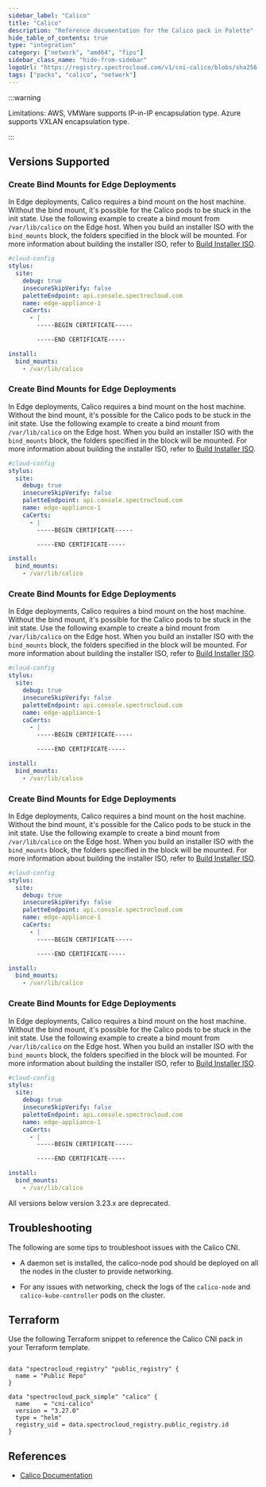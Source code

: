 ```yaml
---
sidebar_label: "Calico"
title: "Calico"
description: "Reference documentation for the Calico pack in Palette"
hide_table_of_contents: true
type: "integration"
category: ["network", "amd64", "fips"]
sidebar_class_name: "hide-from-sidebar"
logoUrl: "https://registry.spectrocloud.com/v1/cni-calico/blobs/sha256:9a08103ccd797857a81b6ce55fa4f84a48bcb2bddfc7a4ff27878819c87e1e30?type=image.webp"
tags: ["packs", "calico", "network"]
---
```


:::warning

Limitations: AWS, VMWare supports IP-in-IP encapsulation type. Azure supports VXLAN encapsulation type.

:::

## Versions Supported

<Tabs queryString="parent">

<TabItem label="3.27.x" value="3.27.x">

### Create Bind Mounts for Edge Deployments

In Edge deployments, Calico requires a bind mount on the host machine. Without the bind mount, it's possible for the
Calico pods to be stuck in the init state. Use the following example to create a bind mount from `/var/lib/calico` on
the Edge host. When you build an installer ISO with the `bind_mounts` block, the folders specified in the block will be
mounted. For more information about building the installer ISO, refer to
[Build Installer ISO](../clusters/edge/edgeforge-workflow/palette-canvos.md).

```yaml
#cloud-config
stylus:
  site:
    debug: true
    insecureSkipVerify: false
    paletteEndpoint: api.console.spectrocloud.com
    name: edge-appliance-1
    caCerts:
      - |
        -----BEGIN CERTIFICATE-----

        -----END CERTIFICATE-----

install:
  bind_mounts:
    - /var/lib/calico
```

</TabItem>

<TabItem label="3.26.x" value="3.26.x">

### Create Bind Mounts for Edge Deployments

In Edge deployments, Calico requires a bind mount on the host machine. Without the bind mount, it's possible for the
Calico pods to be stuck in the init state. Use the following example to create a bind mount from `/var/lib/calico` on
the Edge host. When you build an installer ISO with the `bind_mounts` block, the folders specified in the block will be
mounted. For more information about building the installer ISO, refer to
[Build Installer ISO](../clusters/edge/edgeforge-workflow/palette-canvos.md).

```yaml
#cloud-config
stylus:
  site:
    debug: true
    insecureSkipVerify: false
    paletteEndpoint: api.console.spectrocloud.com
    name: edge-appliance-1
    caCerts:
      - |
        -----BEGIN CERTIFICATE-----

        -----END CERTIFICATE-----

install:
  bind_mounts:
    - /var/lib/calico
```

</TabItem>
<TabItem label="3.25.x" value="3.25.x">

### Create Bind Mounts for Edge Deployments

In Edge deployments, Calico requires a bind mount on the host machine. Without the bind mount, it's possible for the
Calico pods to be stuck in the init state. Use the following example to create a bind mount from `/var/lib/calico` on
the Edge host. When you build an installer ISO with the `bind_mounts` block, the folders specified in the block will be
mounted. For more information about building the installer ISO, refer to
[Build Installer ISO](../clusters/edge/edgeforge-workflow/palette-canvos.md).

```yaml
#cloud-config
stylus:
  site:
    debug: true
    insecureSkipVerify: false
    paletteEndpoint: api.console.spectrocloud.com
    name: edge-appliance-1
    caCerts:
      - |
        -----BEGIN CERTIFICATE-----

        -----END CERTIFICATE-----

install:
  bind_mounts:
    - /var/lib/calico
```

</TabItem>

<TabItem label="3.24.x" value="3.24.x">

### Create Bind Mounts for Edge Deployments

In Edge deployments, Calico requires a bind mount on the host machine. Without the bind mount, it's possible for the
Calico pods to be stuck in the init state. Use the following example to create a bind mount from `/var/lib/calico` on
the Edge host. When you build an installer ISO with the `bind_mounts` block, the folders specified in the block will be
mounted. For more information about building the installer ISO, refer to
[Build Installer ISO](../clusters/edge/edgeforge-workflow/palette-canvos.md).

```yaml
#cloud-config
stylus:
  site:
    debug: true
    insecureSkipVerify: false
    paletteEndpoint: api.console.spectrocloud.com
    name: edge-appliance-1
    caCerts:
      - |
        -----BEGIN CERTIFICATE-----

        -----END CERTIFICATE-----

install:
  bind_mounts:
    - /var/lib/calico
```

</TabItem>

<TabItem label="3.23.x" value="3.23.x">

### Create Bind Mounts for Edge Deployments

In Edge deployments, Calico requires a bind mount on the host machine. Without the bind mount, it's possible for the
Calico pods to be stuck in the init state. Use the following example to create a bind mount from `/var/lib/calico` on
the Edge host. When you build an installer ISO with the `bind_mounts` block, the folders specified in the block will be
mounted. For more information about building the installer ISO, refer to
[Build Installer ISO](../clusters/edge/edgeforge-workflow/palette-canvos.md).

```yaml {14-16}
#cloud-config
stylus:
  site:
    debug: true
    insecureSkipVerify: false
    paletteEndpoint: api.console.spectrocloud.com
    name: edge-appliance-1
    caCerts:
      - |
        -----BEGIN CERTIFICATE-----

        -----END CERTIFICATE-----

install:
  bind_mounts:
    - /var/lib/calico
```

</TabItem>

<TabItem label="Deprecated" value="deprecated">

All versions below version 3.23.x are deprecated.

</TabItem>

</Tabs>

## Troubleshooting

The following are some tips to troubleshoot issues with the Calico CNI.

- A daemon set is installed, the calico-node pod should be deployed on all the nodes in the cluster to provide
  networking.

- For any issues with networking, check the logs of the `calico-node` and `calico-kube-controller` pods on the cluster.

## Terraform

Use the following Terraform snippet to reference the Calico CNI pack in your Terraform template.

```hcl

data "spectrocloud_registry" "public_registry" {
  name = "Public Repo"
}

data "spectrocloud_pack_simple" "calico" {
  name    = "cni-calico"
  version = "3.27.0"
  type = "helm"
  registry_uid = data.spectrocloud_registry.public_registry.id
}
```

## References

- [Calico Documentation](https://docs.tigera.io/calico/latest/reference)
